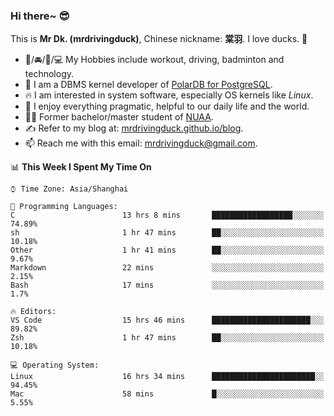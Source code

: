 ### Hi there~ 😎

This is **Mr Dk. (mrdrivingduck)**, Chinese nickname: **棠羽**. I love ducks. 🦆

- 💪/🚘/🏸/💻 My Hobbies include workout, driving, badminton and technology.
- 🍊 I am a DBMS kernel developer of [PolarDB for PostgreSQL](https://github.com/ApsaraDB/PolarDB-for-PostgreSQL).
- 🔥 I am interested in system software, especially OS kernels like *Linux*.
- 🔧 I enjoy everything pragmatic, helpful to our daily life and the world.
- 👨‍🎓 Former bachelor/master student of [NUAA](https://en.wikipedia.org/wiki/Nanjing_University_of_Aeronautics_and_Astronautics).
- ✍ Refer to my blog at: [mrdrivingduck.github.io/blog](https://www.mrdrivingduck.cn/blog/#/).
- 📫 Reach me with this email: [mrdrivingduck@gmail.com](mailto:mrdrivingduck@gmail.com).

<!--START_SECTION:waka-->
📊 **This Week I Spent My Time On** 

```text
⌚︎ Time Zone: Asia/Shanghai

💬 Programming Languages: 
C                        13 hrs 8 mins       ██████████████████░░░░░░░   74.89% 
sh                       1 hr 47 mins        ██░░░░░░░░░░░░░░░░░░░░░░░   10.18% 
Other                    1 hr 41 mins        ██░░░░░░░░░░░░░░░░░░░░░░░   9.67% 
Markdown                 22 mins             ░░░░░░░░░░░░░░░░░░░░░░░░░   2.15% 
Bash                     17 mins             ░░░░░░░░░░░░░░░░░░░░░░░░░   1.7%

🔥 Editors: 
VS Code                  15 hrs 46 mins      ██████████████████████░░░   89.82% 
Zsh                      1 hr 47 mins        ██░░░░░░░░░░░░░░░░░░░░░░░   10.18%

💻 Operating System: 
Linux                    16 hrs 34 mins      ███████████████████████░░   94.45% 
Mac                      58 mins             █░░░░░░░░░░░░░░░░░░░░░░░░   5.55%

```


<!--END_SECTION:waka-->

<!-- ![Mr Dk.'s GitHub Stats](https://github-readme-stats.vercel.app/api?username=mrdrivingduck&count_private&show_icons=true&theme=buefy) -->

<!-- ![Most Used Languages](https://github-readme-stats.vercel.app/api/top-langs/?username=mrdrivingduck&exclude_repo=mips32-CPU,snort-tcp-socket&theme=buefy&layout=compact&langs_count=10) -->


<!--
**mrdrivingduck/mrdrivingduck** is a ✨ _special_ ✨ repository because its `README.md` (this file) appears on your GitHub profile.

Here are some ideas to get you started:

- 🔭 I’m currently working on ...
- 🌱 I’m currently learning ...
- 👯 I’m looking to collaborate on ...
- 🤔 I’m looking for help with ...
- 💬 Ask me about ...
- 📫 How to reach me: ...
- 😄 Pronouns: ...
- ⚡ Fun fact: ...
-->
